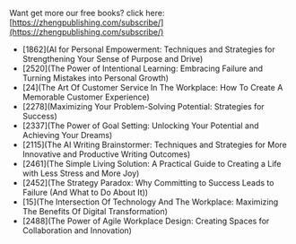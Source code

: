 
Want get more our free books? click here: [https://zhengpublishing.com/subscribe/](https://zhengpublishing.com/subscribe/)

- [1862](AI for Personal Empowerment: Techniques and Strategies for Strengthening Your Sense of Purpose and Drive)
- [2520](The Power of Intentional Learning: Embracing Failure and Turning Mistakes into Personal Growth)
- [24](The Art Of Customer Service In The Workplace: How To Create A Memorable Customer Experience)
- [2278](Maximizing Your Problem-Solving Potential: Strategies for Success)
- [2337](The Power of Goal Setting: Unlocking Your Potential and Achieving Your Dreams)
- [2115](The AI Writing Brainstormer: Techniques and Strategies for More Innovative and Productive Writing Outcomes)
- [2461](The Simple Living Solution: A Practical Guide to Creating a Life with Less Stress and More Joy)
- [2452](The Strategy Paradox: Why Committing to Success Leads to Failure (And What to Do About It))
- [15](The Intersection Of Technology And The Workplace: Maximizing The Benefits Of Digital Transformation)
- [2488](The Power of Agile Workplace Design: Creating Spaces for Collaboration and Innovation)

